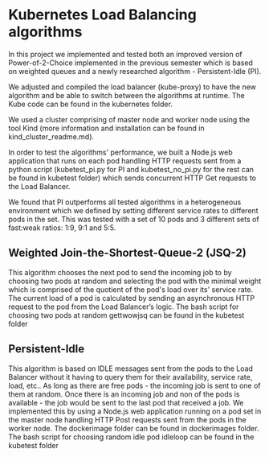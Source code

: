# Kubernetes Load Balancing algorithms
In this project we implemented and tested both an improved version of Power-of-2-Choice implemented in the previous semester which is based on weighted queues and a newly researched algorithm - Persistent-Idle (PI). 

We adjusted and compiled the load balancer (kube-proxy) to have the new algorithm and be able to switch between the algorithms at runtime. The Kube code can be found in the kubernetes folder.

We used a cluster comprising of master node and worker node using the tool Kind (more information and installation can be found in kind_cluster_readme.md). 

In order to test the algorithms' performance, we built a Node.js web application that runs on each pod handling HTTP requests sent from a python script (kubetest_pi.py for PI and kubetest_no_pi.py for the rest can be found in kubetest folder) which sends concurrent HTTP Get requests to the Load Balancer. 

We found that PI outperforms all tested algorithms in a heterogeneous environment which we defined by setting different service rates to different pods in the set. This was tested with a set of 10 pods and 3 different sets of fast:weak ratios: 1:9, 9:1 and 5:5.

## Weighted Join-the-Shortest-Queue-2 (JSQ-2)
This algorithm chooses the next pod to send the incoming job to by choosing two pods at random and selecting the pod with the minimal weight which is comprised of the quotient of the pod's load over its' service rate. The current load of a pod is calculated by sending an asynchronous HTTP request to the pod from the Load Balancer’s logic. The bash script for choosing two pods at random gettwowjsq can be found in the kubetest folder 

## Persistent-Idle
This algorithm is based on IDLE messages sent from the pods to the Load Balancer without it having to query them for their availability, service rate, load, etc.. As long as there are free pods - the incoming job is sent to one of them at random. Once there is an incoming job and non of the pods is available - the job would be sent to the last pod that received a job. 
We implemented this by using a Node.js web application running on a pod set in the master node handling HTTP Post requests sent from the pods in the worker node. The dockerimage folder can be found in dockerimages folder. The bash script for choosing random idle pod idleloop can be found in the kubetest folder


